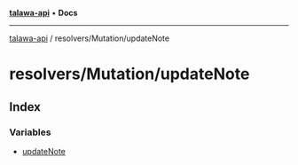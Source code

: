 [**talawa-api**](../../../README.md) • **Docs**

***

[talawa-api](../../../modules.md) / resolvers/Mutation/updateNote

# resolvers/Mutation/updateNote

## Index

### Variables

- [updateNote](variables/updateNote.md)
